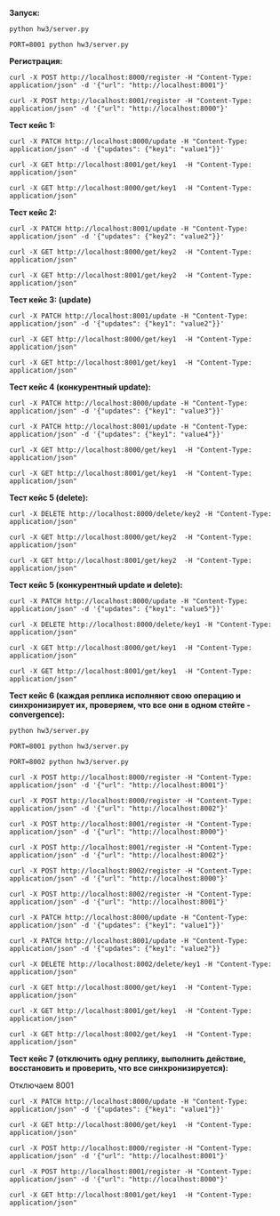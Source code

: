 **Запуск:**

`python hw3/server.py`    

`PORT=8001 python hw3/server.py` 

**Регистрация:**

`curl -X POST http://localhost:8000/register -H "Content-Type: application/json" -d '{"url": "http://localhost:8001"}'`

`curl -X POST http://localhost:8001/register -H "Content-Type: application/json" -d '{"url": "http://localhost:8000"}'`

**Тест кейс 1:**

`curl -X PATCH http://localhost:8000/update -H "Content-Type: application/json" -d '{"updates": {"key1": "value1"}}'`

`curl -X GET http://localhost:8001/get/key1  -H "Content-Type: application/json"`

`curl -X GET http://localhost:8000/get/key1  -H "Content-Type: application/json"`

**Тест кейс 2:**

`curl -X PATCH http://localhost:8001/update -H "Content-Type: application/json" -d '{"updates": {"key2": "value2"}}'`

`curl -X GET http://localhost:8000/get/key2  -H "Content-Type: application/json"`

`curl -X GET http://localhost:8001/get/key2  -H "Content-Type: application/json"`

**Тест кейс 3: (update)**

`curl -X PATCH http://localhost:8001/update -H "Content-Type: application/json" -d '{"updates": {"key1": "value2"}}'`

`curl -X GET http://localhost:8000/get/key1  -H "Content-Type: application/json"`

`curl -X GET http://localhost:8001/get/key1  -H "Content-Type: application/json"`

**Тест кейс 4 (конкурентный update):**

`curl -X PATCH http://localhost:8000/update -H "Content-Type: application/json" -d '{"updates": {"key1": "value3"}}'`

`curl -X PATCH http://localhost:8001/update -H "Content-Type: application/json" -d '{"updates": {"key1": "value4"}}'`

`curl -X GET http://localhost:8000/get/key1  -H "Content-Type: application/json"`

`curl -X GET http://localhost:8001/get/key1  -H "Content-Type: application/json"`

**Тест кейс 5 (delete):**

`curl -X DELETE http://localhost:8000/delete/key2 -H "Content-Type: application/json"`

`curl -X GET http://localhost:8000/get/key2  -H "Content-Type: application/json"`

`curl -X GET http://localhost:8001/get/key2  -H "Content-Type: application/json"`

**Тест кейс 5 (конкурентный update и delete):**

`curl -X PATCH http://localhost:8000/update -H "Content-Type: application/json" -d '{"updates": {"key1": "value5"}}'`

`curl -X DELETE http://localhost:8000/delete/key1 -H "Content-Type: application/json"`

`curl -X GET http://localhost:8000/get/key1  -H "Content-Type: application/json"`

`curl -X GET http://localhost:8001/get/key1  -H "Content-Type: application/json"`

**Тест кейс 6 (каждая реплика исполняют свою операцию и синхронизирует их, проверяем, что все они в одном стейте - convergence):**

`python hw3/server.py    `

`PORT=8001 python hw3/server.py `

`PORT=8002 python hw3/server.py `

`curl -X POST http://localhost:8000/register -H "Content-Type: application/json" -d '{"url": "http://localhost:8001"}'`

`curl -X POST http://localhost:8000/register -H "Content-Type: application/json" -d '{"url": "http://localhost:8002"}'`

`curl -X POST http://localhost:8001/register -H "Content-Type: application/json" -d '{"url": "http://localhost:8000"}'`

`curl -X POST http://localhost:8001/register -H "Content-Type: application/json" -d '{"url": "http://localhost:8002"}'`

`curl -X POST http://localhost:8002/register -H "Content-Type: application/json" -d '{"url": "http://localhost:8000"}'`

`curl -X POST http://localhost:8002/register -H "Content-Type: application/json" -d '{"url": "http://localhost:8001"}'`

`curl -X PATCH http://localhost:8000/update -H "Content-Type: application/json" -d '{"updates": {"key1": "value1"}}'`

`curl -X PATCH http://localhost:8001/update -H "Content-Type: application/json" -d '{"updates": {"key1": "value2"}}`

`curl -X DELETE http://localhost:8002/delete/key1 -H "Content-Type: application/json"`

`curl -X GET http://localhost:8000/get/key1  -H "Content-Type: application/json"`

`curl -X GET http://localhost:8001/get/key1  -H "Content-Type: application/json"`

`curl -X GET http://localhost:8002/get/key1  -H "Content-Type: application/json"`

**Тест кейс 7 (отключить одну реплику, выполнить действие, восстановить и проверить, что все синхронизируется):**

Отключаем 8001

`curl -X PATCH http://localhost:8000/update -H "Content-Type: application/json" -d '{"updates": {"key1": "value1"}}'`

`curl -X GET http://localhost:8000/get/key1  -H "Content-Type: application/json"`

`curl -X POST http://localhost:8000/register -H "Content-Type: application/json" -d '{"url": "http://localhost:8001"}'`

`curl -X POST http://localhost:8001/register -H "Content-Type: application/json" -d '{"url": "http://localhost:8000"}'`

`curl -X GET http://localhost:8001/get/key1  -H "Content-Type: application/json"`
